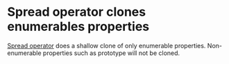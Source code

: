 # Spread operator clones enumerables properties

[Spread operator](https://developer.mozilla.org/en-US/docs/Web/JavaScript/Reference/Operators/Spread_syntax) does a shallow clone of only enumerable properties. Non-enumerable properties such as prototype will not be cloned.

